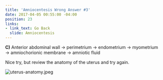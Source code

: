 ```yaml
---
title: 'Amniocentesis Wrong Answer #3'
date: 2017-04-05 00:55:00 -04:00
position: 23
links:
- link_text: Go Back
  slide: Amniocentesis
---
```


**C)** Anterior abdominal wall → perimetrium → endometrium → myometrium → amniochorionic membrane → amniotic fluid

Nice try, but review the anatomy of the uterus and try again.

![uterus-anatomy.jpeg](/uploads/uterus-anatomy.jpeg)